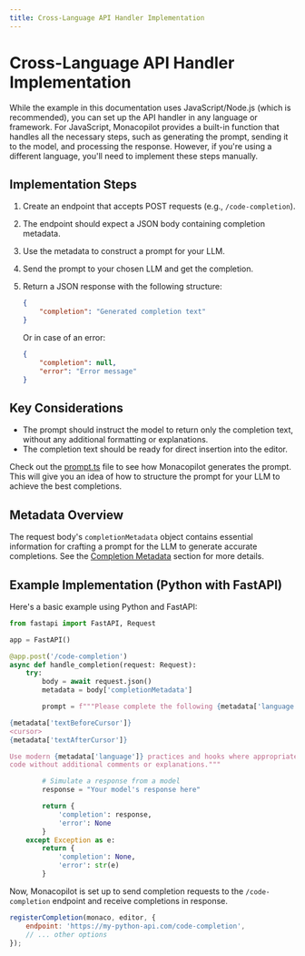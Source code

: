 ```yaml
---
title: Cross-Language API Handler Implementation
---
```


# Cross-Language API Handler Implementation

While the example in this documentation uses JavaScript/Node.js (which is recommended), you can set up the API handler in any language or framework. For JavaScript, Monacopilot provides a built-in function that handles all the necessary steps, such as generating the prompt, sending it to the model, and processing the response. However, if you're using a different language, you'll need to implement these steps manually.

## Implementation Steps

1. Create an endpoint that accepts POST requests (e.g., `/code-completion`).
2. The endpoint should expect a JSON body containing completion metadata.
3. Use the metadata to construct a prompt for your LLM.
4. Send the prompt to your chosen LLM and get the completion.
5. Return a JSON response with the following structure:

    ```json
    {
        "completion": "Generated completion text"
    }
    ```

    Or in case of an error:

    ```json
    {
        "completion": null,
        "error": "Error message"
    }
    ```

## Key Considerations

- The prompt should instruct the model to return only the completion text, without any additional formatting or explanations.
- The completion text should be ready for direct insertion into the editor.

Check out the [prompt.ts](https://github.com/arshad-yaseen/monacopilot/blob/main/packages/monacopilot/src/prompt.ts) file to see how Monacopilot generates the prompt. This will give you an idea of how to structure the prompt for your LLM to achieve the best completions.

## Metadata Overview

The request body's `completionMetadata` object contains essential information for crafting a prompt for the LLM to generate accurate completions. See the [Completion Metadata](/advanced/custom-prompt#completion-metadata) section for more details.

## Example Implementation (Python with FastAPI)

Here's a basic example using Python and FastAPI:

```python [fastapi-example.py]
from fastapi import FastAPI, Request

app = FastAPI()

@app.post('/code-completion')
async def handle_completion(request: Request):
    try:
        body = await request.json()
        metadata = body['completionMetadata']

        prompt = f"""Please complete the following {metadata['language']} code:

{metadata['textBeforeCursor']}
<cursor>
{metadata['textAfterCursor']}

Use modern {metadata['language']} practices and hooks where appropriate. Please provide only the completed part of the
code without additional comments or explanations."""

        # Simulate a response from a model
        response = "Your model's response here"

        return {
            'completion': response,
            'error': None
        }
    except Exception as e:
        return {
            'completion': None,
            'error': str(e)
        }
```

Now, Monacopilot is set up to send completion requests to the `/code-completion` endpoint and receive completions in response.

```javascript
registerCompletion(monaco, editor, {
    endpoint: 'https://my-python-api.com/code-completion',
    // ... other options
});
```
